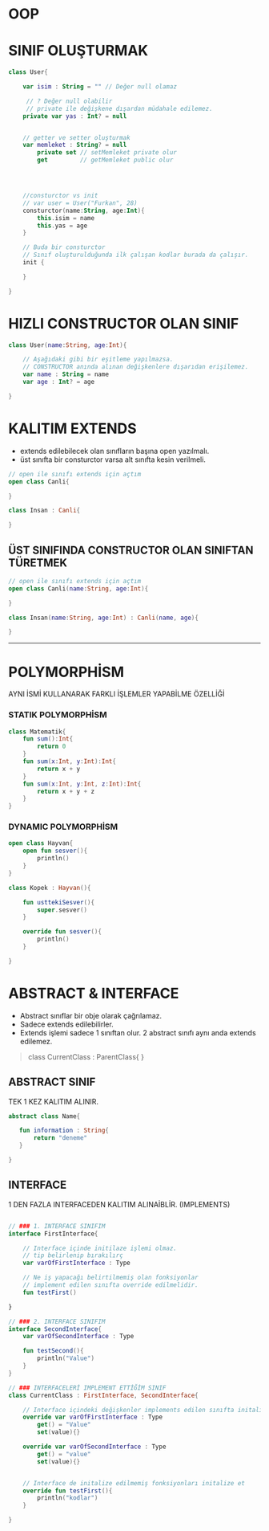 # OOP
# SINIF OLUŞTURMAK
```kotlin
class User{

    var isim : String = "" // Değer null olamaz

     // ? Değer null olabilir
     // private ile değişkene dışardan müdahale edilemez.
    private var yas : Int? = null


    // getter ve setter oluşturmak
    var memleket : String? = null
        private set // setMemleket private olur
        get         // getMemleket public olur




    //consturctor vs init
    // var user = User("Furkan", 28)
    consturctor(name:String, age:Int){
        this.isim = name
        this.yas = age
    }

    // Buda bir consturctor
    // Sınıf oluşturulduğunda ilk çalışan kodlar burada da çalışır.
    init {

    }

}
```

# HIZLI CONSTRUCTOR OLAN SINIF
```kotlin
class User(name:String, age:Int){

    // Aşağıdaki gibi bir eşitleme yapılmazsa.
    // CONSTRUCTOR anında alınan değişkenlere dışarıdan erişilemez.
    var name : String = name
    var age : Int? = age

}
```



# KALITIM EXTENDS
- extends edilebilecek olan sınıfların başına open yazılmalı.
- üst sınıfta bir consturctor varsa alt sınıfta kesin verilmeli.

```kotlin
// open ile sınıfı extends için açtım
open class Canli{

}

class Insan : Canli{

}
```

## ÜST SINIFINDA CONSTRUCTOR OLAN SINIFTAN TÜRETMEK
```kotlin
// open ile sınıfı extends için açtım
open class Canli(name:String, age:Int){

}

class Insan(name:String, age:Int) : Canli(name, age){

}
```

---
# POLYMORPHİSM
AYNI İSMİ KULLANARAK FARKLI İŞLEMLER YAPABİLME ÖZELLİĞİ

### STATIK POLYMORPHİSM
```kotlin
class Matematik{
    fun sum():Int{
        return 0
    }
    fun sum(x:Int, y:Int):Int{
        return x + y
    }
    fun sum(x:Int, y:Int, z:Int):Int{
        return x + y + z
    }
}
```

### DYNAMIC POLYMORPHİSM
```kotlin
open class Hayvan{
    open fun sesver(){
        println()
    }
}

class Kopek : Hayvan(){

    fun usttekiSesver(){
        super.sesver()
    }

    override fun sesver(){
        println()
    }

}
```

# ABSTRACT & INTERFACE
- Abstract sınıflar bir obje olarak çağrılamaz.
- Sadece extends edilebilirler.
- Extends işlemi sadece 1 sınıftan olur. 2 abstract sınıfı aynı anda extends edilemez.

> class CurrentClass : ParentClass{  }


## ABSTRACT SINIF
TEK 1 KEZ KALITIM ALINIR.

 ```kotlin
abstract class Name{

    fun information : String{
        return "deneme"
    }

}
 ```

## INTERFACE
1 DEN FAZLA INTERFACEDEN KALITIM ALINAİBLİR. (IMPLEMENTS)

```kotlin

// ### 1. INTERFACE SINIFIM
interface FirstInterface{

    // Interface içinde initilaze işlemi olmaz.
    // tip belirlenip bırakılırç
    var varOfFirstInterface : Type

    // Ne iş yapacağı belirtilmemiş olan fonksiyonlar
    // implement edilen sınıfta override edilmelidir.
    fun testFirst()

}

// ### 2. INTERFACE SINIFIM
interface SecondInterface{
    var varOfSecondInterface : Type

    fun testSecond(){
        println("Value")
    }
}

// ### INTERFACELERİ IMPLEMENT ETTİĞİM SINIF
class CurrentClass : FirstInterface, SecondInterface{

    // Interface içindeki değişkenler implements edilen sınıfta initalize edilirler.
    override var varOfFirstInterface : Type
        get() = "Value"
        set(value){}

    override var varOfSecondInterface : Type
        get() = "value"
        set(value){}


    // Interface de initalize edilmemiş fonksiyonları initalize et
    override fun testFirst(){
        println("kodlar")
    }

}
```
